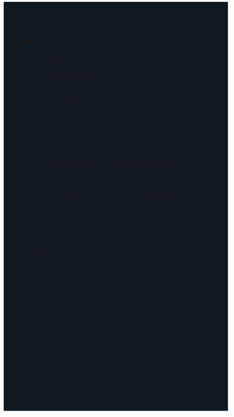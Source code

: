 # Pelbn

<!DOCTYPE html>
<html lang="en">
  <head>
    <meta charset="UTF-8" />
    <meta name="viewport" content="width=device-width, initial-scale=1.0" />
    <meta http-equiv="X-UA-Compatible" content="ie=edge" />
    <link rel="stylesheet" href="style.css" />
    <script src="https://kit.fontawesome.com/739d44bb95.js" crossorigin="anonymous"></script>
    <link href="//db.onlinewebfonts.com/c/31cfd9d14874e1be831c18bf5371ad7c?family=Lucida+Handwriting" rel="stylesheet" type="text/css"/>
    <script src="script.js"></script>
    <title>Pelbn| Powersource Engineering Ltd.</title>
  </head>

  <body style="width: 98%; margin: 5px 10px 0px 10px; height: 1000px; background: #101820FF;">
    <!--<p>Site under maintenance, please try later!</p> -->

    <header class="container">
      <p style="display: inline-block; vertical-align: top; color: #101820FF; background: #ffff76; width: 190px; height: 50px; margin: 25px 20px; font-family: Georgia, 'Times New Roman', Times, serif;">
      Conact: +8801727228627 <br>
      Email: pel@pelbn.com
      </p>
      <div class="inner_header" style="margin: 0px 10px;">
          <img src="img/PEL.png" alt="pel" width="60px" height="60px" style="margin: 22px 15px 22px 10px; float: left;">
          <h2 class="com_name" style="display: inline-block; float: left;">Powersource Engineering Ltd.</h2>
      </div>
      
    </header>
    
    <nav>
      <ul>
        <li> <a href="index.html">Home</a></li>
        <li> <a href="About Us.html" target="_blank">About Us</a></li>
        <li> <a href="Brand.html" target="_blank">Why Us</a></li>
        <li> <a href="Products.html" target="_blank">Products</a></li>
        <li> <a href="Our Services.html" target="_blank">Our Services</a></li>
        <li> <a href="Our Customers.html" target="_blank">Our Customers</a></li>
        <li> <a href="News.html" target="_blank">News</a></li>
        <li> <a href="Contact US.html" target="_blank">Contact Us</a></li>
        <i class="fas fa-search" style="float: right; margin: 15px 50px 15px auto" ></i>
    </ul>
    </nav>

    <section style="float: left; width: 49%; height: 500px; background: #000; margin: 5px 0px; display: inline-block;">
    </section>
    <aside style="float: right; width: 49%; height: 500px; background: #000; margin: 5px 0px; display: inline-block;">
    </aside>
    <article style="width:100%; height:300px; background: #000; display: inline-block;">

    </article>

    <footer style="width:100%; height:100px; background: #000; display: inline-block;">

    </footer>
</html>

